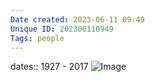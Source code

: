```yaml
---
Date created: 2023-06-11 09:49
Unique ID: 202306110949
Tags: people
---
```

dates:: 1927 - 2017
![Image](https://partiallyexaminedlife.com/wp-content/uploads/Pirsig.jpg)
